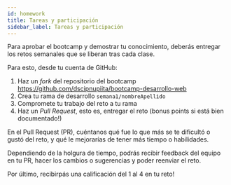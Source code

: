 ```yaml
---
id: homework
title: Tareas y participación
sidebar_label: Tareas y participación
---
```


Para aprobar el bootcamp y demostrar tu conocimiento, deberás entregar los retos semanales que se liberan tras cada clase.

Para esto, desde tu cuenta de GitHub:
1. Haz un *fork* del repositorio del bootcamp https://github.com/dscipnupiita/bootcamp-desarrollo-web
2. Crea tu rama de desarrollo `semana1/nombreApellido`
3. Compromete tu trabajo del reto a tu rama
4. Haz un *Pull Request*, esto es, entregar el reto (bonus points si está bien documentado!)

En el Pull Request (PR), cuéntanos qué fue lo que más se te dificultó o gustó del reto, y qué le mejorarías de tener más tiempo o habilidades.

Dependiendo de la holgura de tiempo, podrás recibir feedback del equipo en tu PR, hacer los cambios o sugerencias y poder reenviar el reto.

Por último, recibirpás una calificación del 1 al 4 en tu reto!